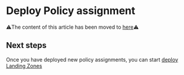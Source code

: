 # Deploy Policy assignment

⚠️The content of this article has been moved to [here](https://github.com/Azure/Enterprise-Scale/wiki/Deploying-Enterprise-Scale#create-new-policy-assignment-for-validation)⚠️

## Next steps

Once you have deployed new policy assignments, you can start [deploy Landing Zones](../EnterpriseScale-Deploy-landing-zones.md)
